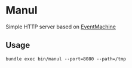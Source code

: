 # Manul

Simple HTTP server based on [EventMachine](https://github.com/eventmachine/eventmachine)

## Usage

```shell
bundle exec bin/manul --port=8080 --path=/tmp
```
